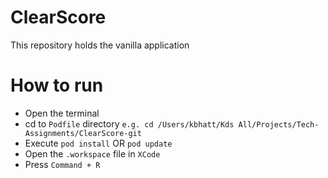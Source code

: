 # ClearScore
This repository holds the vanilla application


# How to run
* Open the terminal 
* cd to `Podfile` directory `e.g. cd /Users/kbhatt/Kds All/Projects/Tech-Assignments/ClearScore-git`
* Execute `pod install` OR `pod update`
* Open the `.workspace` file in `XCode`
* Press `Command + R`
